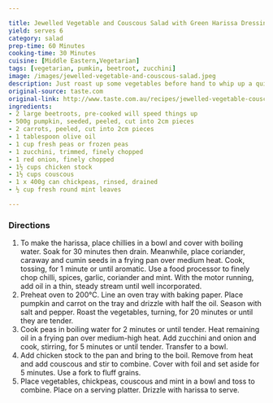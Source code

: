 ```yaml
---

title: Jewelled Vegetable and Couscous Salad with Green Harissa Dressing
yield: serves 6
category: salad
prep-time: 60 Minutes
cooking-time: 30 Minutes
cuisine: [Middle Eastern,Vegetarian]
tags: [vegetarian, pumkin, beetroot, zucchini]
image: /images/jewelled-vegetable-and-couscous-salad.jpeg
description: Just roast up some vegetables before hand to whip up a quick and hearty salad
original-source: taste.com
original-link: http://www.taste.com.au/recipes/jewelled-vegetable-couscous-salad-green-harissa-dressing/bdace738-d0fd-4cd5-8deb-9ab53eb6c293
ingredients:
- 2 large beetroots, pre-cooked will speed things up
- 500g pumpkin, seeded, peeled, cut into 2cm pieces
- 2 carrots, peeled, cut into 2cm pieces
- 1 tablespoon olive oil
- 1 cup fresh peas or frozen peas
- 1 zucchini, trimmed, finely chopped
- 1 red onion, finely chopped
- 1½ cups chicken stock
- 1½ cups couscous
- 1 x 400g can chickpeas, rinsed, drained
- ½ cup fresh round mint leaves

---
```


### Directions

1. To make the harissa, place chillies in a bowl and cover with boiling water. Soak for 30 minutes then drain. Meanwhile, place coriander, caraway and cumin seeds in a frying pan over medium heat. Cook, tossing, for 1 minute or until aromatic. Use a food processor to finely chop chilli, spices, garlic, coriander and mint. With the motor running, add oil in a thin, steady stream until well incorporated.
2. Preheat oven to 200°C. Line an oven tray with baking paper. Place pumpkin and carrot on the tray and drizzle with half the oil. Season with salt and pepper. Roast the vegetables, turning, for 20 minutes or until they are tender.
3. Cook peas in boiling water for 2 minutes or until tender. Heat remaining oil in a frying pan over medium-high heat. Add zucchini and onion and cook, stirring, for 5 minutes or until tender. Transfer to a bowl.
4. Add chicken stock to the pan and bring to the boil. Remove from heat and add couscous and stir to combine. Cover with foil and set aside for 5 minutes. Use a fork to fluff grains.
5. Place vegetables, chickpeas, couscous and mint in a bowl and toss to combine. Place on a serving platter. Drizzle with harissa to serve.
